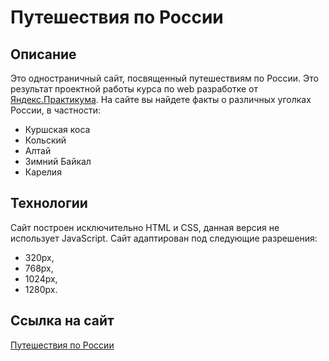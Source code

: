 # Путешествия по России

## Описание
Это одностраничный сайт, посвященный путешествиям по России. Это результат проектной работы курса по web разработке от [Яндекс.Практикума](https://praktikum.yandex.ru/).
На сайте вы найдете факты о различных уголках России, в частности:
- Куршская коса
- Кольский
- Алтай
- Зимний Байкал
- Карелия

## Технологии
Сайт построен исключительно HTML и CSS, данная версия не использует JavaScript.
Сайт адаптирован под следующие разрешения:
- 320px,
- 768px,
- 1024px,
- 1280px.


## Ссылка на сайт
[Путешествия по России](https://osa-yp.github.io/russian-travel/index.html)
